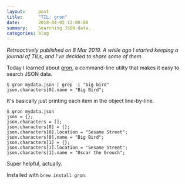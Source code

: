 ```yaml
---
layout:     post
title:      "TIL: gron"
date:       2018-04-02 12:00:00
summary:    Searching JSON data.
categories: blog
---
```


_Retroactively published on 8 Mar 2019. A while ago I started keeping a journal
of TILs, and I've decided to share some of them._

Today I learned about [gron](https://github.com/tomnomnom/gron), a command-line
utilty that makes it easy to search JSON data.

```
$ gron mydata.json | grep -i "big bird"
json.characters[0].name = "Big Bird";
```

It's basically just printing each item in the object line-by-line.

```
$ gron mydata.json
json = {};
json.characters = [];
json.characters[0] = {};
json.characters[0].location = "Sesame Street";
json.characters[0].name = "Big Bird";
json.characters[1] = {};
json.characters[1].location = "Sesame Street";
json.characters[1].name = "Oscar the Grouch";
```

Super helpful, actually.

Installed with `brew install gron`.

